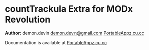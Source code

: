 countTrackula Extra for MODx Revolution
=======================================

**Author:** demon.devin <demon.devin@gmail.com> [PortableAppz.cu.cc](http://portableappz.cu.cc/)

Documentation is available at [PortableAppz.cu.cc](http://portableappz.cu.cc/extras/countTrackula)

